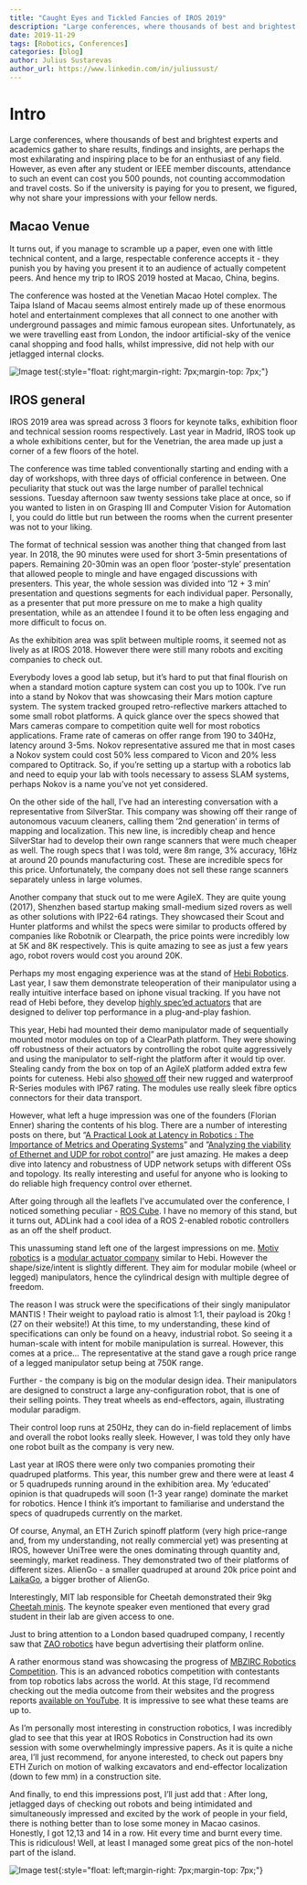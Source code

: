 ```yaml
---
title: "Caught Eyes and Tickled Fancies of IROS 2019"
description: "Large conferences, where thousands of best and brightest experts and academics gather to share results, findings and insights, are perhaps the most exhilarating and inspiring place to be for an enthusiast of any field. However, as even after any student or IEEE member discounts, attendance to such an event can cost you 500 pounds, not counting accommodation and travel costs. So if the university is paying for you to present, we figured, why not share your impressions with your fellow nerds."
date: 2019-11-29
tags: [Robotics, Conferences]
categories: [blog]
author: Julius Sustarevas
author_url: https://www.linkedin.com/in/juliussust/
---
```


# Intro

Large conferences, where thousands of best and brightest experts and academics gather to share results, findings and insights, are perhaps the most exhilarating and inspiring place to be for an enthusiast of any field. However, as even after any student or IEEE member discounts, attendance to such an event can cost you 500 pounds, not counting accommodation and travel costs. So if the university is paying for you to present, we figured, why not share your impressions with your fellow nerds.


## Macao Venue
It turns out, if you manage to scramble up a paper, even one with little technical content, and a large, respectable conference accepts it - they punish you by having you present it to an audience of actually competent peers. And hence my trip to IROS 2019 hosted at Macao, China, begins.

The conference was hosted at the Venetian Macao Hotel complex. The Taipa Island of Macau seems almost entirely made up of these enormous hotel and entertainment complexes that all connect to one another with underground passages and mimic famous european sites. Unfortunately, as we were travelling east from London, the indoor artificial-sky of the venice canal shopping and food halls, whilst impressive, did not help with our jetlagged internal clocks.


![Image test](https://via.placeholder.com/400){:style="float: right;margin-right: 7px;margin-top: 7px;"}

## IROS general

IROS 2019 area was spread across 3 floors for keynote talks, exhibition floor and technical session rooms respectively. Last year in Madrid, IROS took up a whole exhibitions center, but for the Venetrian, the area made up just a corner of a few floors of the hotel.

The conference was time tabled conventionally starting and ending with a day of workshops, with three days of official conference in between. One peculiarity that stuck out was the large number of parallel technical sessions. Tuesday afternoon saw twenty sessions take place at once, so if you wanted to listen in on Grasping III and Computer Vision for Automation I, you could do little but run between the rooms when the current presenter was not to your liking.

The format of technical session was another thing that changed from last year. In 2018, the 90 minutes were used for short 3-5min presentations of papers. Remaining 20-30min was an open floor ‘poster-style’ presentation that allowed people to mingle and have engaged discussions with presenters. This year, the whole session was divided into ‘12 + 3 min’ presentation and questions segments for each individual paper. Personally, as a presenter that put more pressure on me to make a high quality presentation, while as an attendee I found it to be often less engaging and more difficult to focus on.

As the exhibition area was split between multiple rooms, it seemed not as lively as at IROS 2018. However there were still many robots and exciting companies to check out.

Everybody loves a good lab setup, but it’s hard to put that final flourish on when a standard motion capture system can cost you up to 100k. I’ve run into a stand by Nokov that was showcasing their Mars motion capture system. The system tracked grouped retro-reflective markers attached to some small robot platforms. A quick glance over the specs showed that Mars cameras compare to competition quite well for most robotics applications. Frame rate of cameras on offer range from 190 to 340Hz, latency around 3-5ms. Nokov representative assured me that in most cases a Nokov system could cost 50% less compared to Vicon and 20% less compared to Optitrack. So, if you’re setting up a startup with a robotics lab and need to equip your lab with tools necessary to assess SLAM systems, perhaps Nokov is a name you’ve not yet considered.

On the other side of the hall, I’ve had an interesting conversation with a representative from SilverStar. This company was showing off their range of autonomous vacuum cleaners, calling them ‘2nd generation’ in terms of mapping and localization. This new line, is incredibly cheap and hence SilverStar had to develop their own range scanners that were much cheaper as well. The rough specs that I was told, were 8m range, 3% accuracy, 16Hz at around 20 pounds manufacturing cost. These are incredible specs for this price. Unfortunately, the company does not sell these range scanners separately unless in large volumes.

Another company that stuck out to me were AgileX. They are quite young (2017), Shenzhen based startup making small-medium sized rovers as well as other solutions with IP22-64 ratings. They showcased their Scout and Hunter platforms and whilst the specs were similar to products offered by companies like Robotnik or Clearpath, the price points were incredibly low at 5K and 8K respectively. This is quite amazing to see as just a few years ago, robot rovers would cost you around 20K.

Perhaps my most engaging experience was at the stand of [Hebi Robotics](https://www.hebirobotics.com/). Last year, I saw them demonstrate teleoperation of their manipulator using a really intuitive interface based on iphone visual tracking. If you have not read of Hebi before, they develop [highly spec’ed actuators](https://www.hebirobotics.com/r-series-smart-actuators) that are designed to deliver top performance in a plug-and-play fashion.

This year, Hebi had mounted their demo manipulator made of sequentially mounted motor modules on top of a ClearPath platform. They were showing off robustness of their actuators by controlling the robot quite aggressively and using the manipulator to self-right the platform after it would tip over. Stealing candy from the box on top of an AgileX platform added extra few points for cuteness. Hebi also [showed off](https://youtu.be/9gzna0ha1ws) their new rugged and waterproof R-Series modules with IP67 rating. The modules use really sleek fibre optics connectors for their data transport.

However, what left a huge impression was one of the founders (Florian Enner) sharing the contents of his blog. There are a number of interesting posts on there, but “[A Practical Look at Latency in Robotics : The Importance of Metrics and Operating Systems](https://ennerf.github.io/2016/09/20/A-Practical-Look-at-Latency-in-Robotics-The-Importance-of-Metrics-and-Operating-Systems.html)” and ”[Analyzing the viability of Ethernet and UDP for robot control](https://ennerf.github.io/2016/11/23/Analyzing-the-viability-of-Ethernet-and-UDP-for-robot-control.html)” are just amazing. He makes a deep dive into latency and robustness of UDP network setups with different OSs and topology. Its really interesting and useful for anyone who is looking to do reliable high frequency control over ethernet.

After going through all the leaflets I’ve accumulated over the conference, I noticed something peculiar - [ROS Cube](https://www.adlinktech.com/Products/ROS2_Solution/ROS2_Controller/ROScube-I#tab-ordering
). I have no memory of this stand, but it turns out, ADLink had a cool idea of a ROS 2-enabled robotic controllers as an off the shelf product.

This unassuming stand left one of the largest impressions on me. [Motiv robotics](http://www.motivrobotics.com/) is a [modular actuator company](http://www.motivrobotics.com/products#/products/manipulators) similar to Hebi. However the shape/size/intent is slightly different. They aim for modular mobile (wheel or legged) manipulators, hence the cylindrical design with multiple degree of freedom.

The reason I was struck were the specifications of their singly manipulator MANTIS ! Their weight to payload ratio is almost 1:1, their payload is 20kg ! (27 on their website!) At this time, to my understanding, these kind of specifications can only be found on a heavy, industrial robot. So seeing it a human-scale with intent for mobile manipulation is surreal. However, this comes at a price… The representative at the stand gave a rough price range of a legged manipulator setup being at 750K range.

Further - the company is big on the modular design idea. Their manipulators are designed to construct a large any-configuration robot, that is one of their selling points.
They treat wheels as end-effectors, again, illustrating modular paradigm.

Their control loop runs at 250Hz, they can do in-field replacement of limbs and overall the robot looks really sleek. However, I was told they only have one robot built as the company is very new.

Last year at IROS there were only two companies promoting their quadruped platforms. This year, this number grew and there were at least 4 or 5 quadrupeds running around in the exhibition area. My ‘educated’ opinion is that quadrupeds will soon (1-3 year range) dominate the market for robotics. Hence I think it’s important to familiarise and understand the specs of quadrupeds currently on the market.

Of course, Anymal, an ETH Zurich spinoff platform (very high price-range and, from my understanding, not really commercial yet) was presenting at IROS, however UniTree were the ones dominating through quantity and, seemingly, market readiness. They demonstrated two of their platforms of different sizes. AlienGo - a smaller quadruped at around 20k price point and [LaikaGo](http://www.unitree.cc/e/action/ShowInfo.php?classid=6&id=1), a bigger brother of AlienGo.

Interestingly, MIT lab responsible for Cheetah demonstrated their 9kg [Cheetah minis](https://www.dailymail.co.uk/sciencetech/article-7665923/MIT-shows-virtually-indestructible-mini-cheetah-robots-new-video.html). The keynote speaker even mentioned that every grad student in their lab are given access to one.

Just to bring attention to a London based quadruped company, I recently saw that [ZAO robotics](https://www.zoarobotics.com/) have begun advertising their platform online.

A rather enormous stand was showcasing the progress of [MBZIRC Robotics Competition](http://www.mbzirc.com/challenge/2020). This is an advanced robotics competition with contestants from top robotics labs across the world. At this stage, I’d recommend checking out the media outcome from their websites and the progress reports [available on YouTube](https://www.youtube.com/results?search_query=mbzirc+2020). It is impressive to see what these teams are up to.

As I’m personally most interesting in construction robotics, I was incredibly glad to see that this year at IROS Robotics in Construction had its own session with some overwhelmingly impressive papers. As it is quite a niche area, I’ll just recommend, for anyone interested, to check out papers bny ETH Zurich on motion of walking excavators and end-effector localization (down to few mm) in a construction site.

And finally, to end this impressions post, I’ll just add that : After long, jetlagged days of checking out robots and being intimidated and simultaneously impressed and excited by the work of people in your field, there is nothing better than to lose some money in Macao casinos. Honestly, I got 12,13 and 14 in a row. Hit every time and burnt every time. This is ridiculous! Well, at least I managed some great pics of the non-hotel part of the island.


![Image test](https://via.placeholder.com/300){:style="float: left;margin-right: 7px;margin-top: 7px;"}
